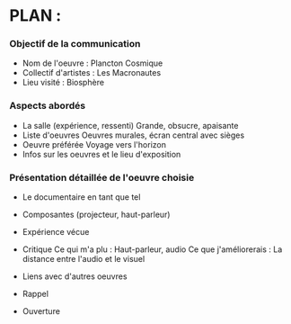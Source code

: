 # PLAN : 
### Objectif de la communication
- Nom de l'oeuvre : Plancton Cosmique
- Collectif d'artistes : Les Macronautes
- Lieu visité : Biosphère

### Aspects abordés
- La salle (expérience, ressenti)
Grande, obsucre, apaisante
- Liste d'oeuvres
Oeuvres murales, écran central avec sièges
- Oeuvre préférée
Voyage vers l'horizon
- Infos sur les oeuvres et le lieu d'exposition

### Présentation détaillée de l'oeuvre choisie
- Le documentaire en tant que tel
- Composantes (projecteur, haut-parleur)
- Expérience vécue

- Critique
Ce qui m'a plu : Haut-parleur, audio
Ce que j'améliorerais : La distance entre l'audio et le visuel

- Liens avec d'autres oeuvres


- Rappel
- Ouverture

